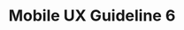 ---
# This topic lives at
# https://digital.gov/topics/mobile-ux-guideline-6

slug: "mobile-ux-guideline-6"

# Topic Title
title: "Mobile UX Guideline 6"

# description — keep it short and clear
summary: ""


# Weight
weight: 1

# For more information on managing topics,
# see https://github.com/GSA/digitalgov.gov/wiki
---